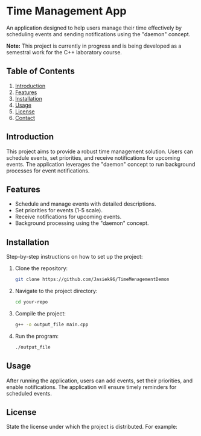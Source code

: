 # Time Management App

An application designed to help users manage their time effectively by scheduling events and sending notifications using the "daemon" concept.

**Note:** This project is currently in progress and is being developed as a semestral work for the C++ laboratory course.

## Table of Contents

1. [Introduction](#introduction)
2. [Features](#features)
3. [Installation](#installation)
4. [Usage](#usage)
5. [License](#license)
6. [Contact](#contact)

## Introduction

This project aims to provide a robust time management solution. Users can schedule events, set priorities, and receive notifications for upcoming events. The application leverages the "daemon" concept to run background processes for event notifications.

## Features

- Schedule and manage events with detailed descriptions.
- Set priorities for events (1-5 scale).
- Receive notifications for upcoming events.
- Background processing using the "daemon" concept.

## Installation

Step-by-step instructions on how to set up the project:

1. Clone the repository:
    ```bash
    git clone https://github.com/Jasiek96/TimeMenagementDemon
    ```
2. Navigate to the project directory:
    ```bash
    cd your-repo
    ```
3. Compile the project:
    ```bash
    g++ -o output_file main.cpp
    ```
4. Run the program:
    ```bash
    ./output_file
    ```

## Usage

After running the application, users can add events, set their priorities, and enable notifications. The application will ensure timely reminders for scheduled events.

## License

State the license under which the project is distributed. For example: